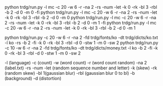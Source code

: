 python trdg/run.py -l mc -c 20 -w 6 -r -na 2 -rs -num -let -k 0 -rk -bl 3 -rbl -b 2 -d 0 -m 0 -fi
python trdg/run.py -l mc -c 20 -w 6 -r -na 2 -rs -num -let -k 0 -rk -bl 3 -rbl -b 2 -d 0 -m 0
python trdg/run.py -l mc -c 20 -w 6 -r -na 2 -rs -num -let -k 0 -rk -bl 3 -rbl -b 2 -d 0 -m 1 -fi
python trdg/run.py -l mc -c 20 -w 6 -r -na 2 -rs -num -let -k 0 -rk -bl 3 -rbl -b 2 -d 0 -m 1

python trdg/run.py -c 20 -w 6 -r -na 2 -fd trdg/fonts/ko -dt trdg/dicts/ko.txt -l ko -rs -b 2 -fi -k 0 -rk -bl 3 -rbl -d 0 -stw 1 -m 0 -sw 2
python trdg/run.py -c 10 -w 6 -r -na 2 -fd trdg/fonts/ko -dt trdg/dicts/money.txt -l ko -b 2 -fi -k 0 -rk -bl 3 -rbl -d 0 -stw 1 -m 0 -sw 2 


-l (language)
-c (count)
-w (word count)
-r (word count random)
-na 2 (label.txt)
-rs -num -let (random sequence number and letter)
-k (skew)
-rk (random skew)
-bl 1(gaussian blur)
-rbl (gaussian blur 0 to bl)
-b (background)
-d (distortion)